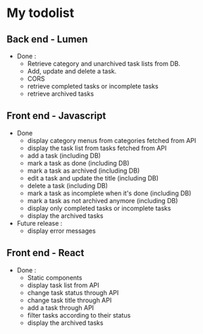 # My todolist

## Back end - Lumen

- Done :
  - Retrieve category and unarchived task lists from DB.
  - Add, update and delete a task.
  - CORS
  - retrieve completed tasks or incomplete tasks
  - retrieve archived tasks

## Front end - Javascript

- Done
  - display category menus from categories fetched from API
  - display the task list from tasks fetched from API
  - add a task (including DB)
  - mark a task as done (including DB)
  - mark a task as archived (including DB)
  - edit a task and update the title (including DB)
  - delete a task (including DB)
  - mark a task as incomplete when it's done (including DB)
  - mark a task as not archived anymore (including DB)
  - display only completed tasks or incomplete tasks
  - display the archived tasks
- Future release :
  - display error messages

## Front end - React

- Done :
  - Static components
  - display task list from API
  - change task status through API
  - change task title through API
  - add a task through API
  - filter tasks according to their status
  - display the archived tasks